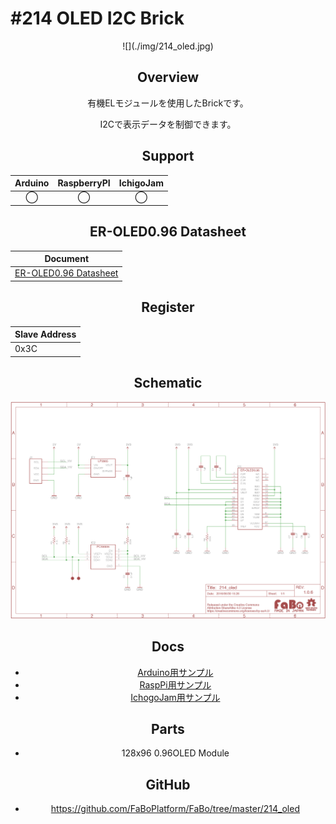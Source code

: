 # #214 OLED I2C Brick

<center>![](./img/214_oled.jpg)
<!--COLORME-->

## Overview
有機ELモジュールを使用したBrickです。

I2Cで表示データを制御できます。

## Support
|Arduino|RaspberryPI|IchigoJam|
|:--:|:--:|:--:|
|◯|◯|◯|

## ER-OLED0.96 Datasheet
| Document |
| -- |
| [ER-OLED0.96 Datasheet](http://www.buydisplay.com/download/manual/ER-OLED0.96_Series_Datasheet.pdf) |

## Register
| Slave Address |
| -- |
| 0x3C |

## Schematic
![](./img/214_oled_sch.png)


## Docs

* [Arduino用サンプル](http://docs.fabo.io/fabo/arduino/brick_i2c/214_brick_i2c_oled.html)
* [RaspPi用サンプル](http://docs.fabo.io/fabo/rasppi/brick_i2c/214_brick_i2c_oled.html)
* [IchogoJam用サンプル](http://docs.fabo.io/fabo/ichigojam/brick_i2c/214_brick_i2c_oled.html)

## Parts
- 128x96 0.96OLED Module

## GitHub
- https://github.com/FaBoPlatform/FaBo/tree/master/214_oled
